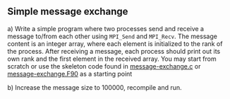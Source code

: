 ## Simple message exchange

a) Write a simple program where two processes send and receive a
message to/from each other using `MPI_Send` and `MPI_Recv`. The
message content is an integer array, where each element is initialized
to the rank of the process. After receiving a message, each process
should print out its own rank and the first element in the received
array. You may start from scratch or use the skeleton code found in
[message-exchange.c](message-exchange.c) or
[message-exchange.F90](message-exchange.F90) as a starting point

b) Increase the message size to 100000, recompile and run.
